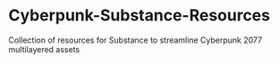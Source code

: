 # Cyberpunk-Substance-Resources
Collection of resources for Substance to streamline Cyberpunk 2077 multilayered assets
